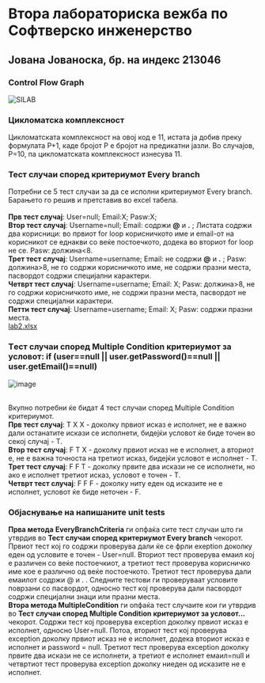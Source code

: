 # Втора лабораториска вежба по Софтверско инженерство
## Јована Јованоска, бр. на индекс 213046
### Control Flow Graph
![SILAB](https://github.com/JovanoskaJovana/SI_2023_lab2_213046/assets/126422782/b3764801-01dd-4861-bbb0-e145ef332b45)


### Цикломатска комплексност
Цикломатската комплексност на овој код е 11, истата ја добив преку формулата Р+1, каде бројот Р е бројот на предикатни јазли. Во случајов, Р=10, па цикломатската комплексност изнесува 11.
### Тест случаи според критериумот Every branch
Потребни се 5 тест случаи за да се исполни критериумот Every branch. Барањето го решив и претставив во excel табела.<br>
<br>
**Прв тест случај**: User=null; Email:X; Pasw:X; <br>
**Втор тест случај**: Username=null; Email: содржи **@** и **.** ; Листата содржи два корисници: во првиот for loop корисничкото име и email-от на корисникот се еднакви со веќе постоечкото, додека во вториот for loop не се. Pasw: должина<8.<br>
**Трет тест случај**: Username=username; Email: не содржи **@** и **.** ;  Pasw: должина>8, не го содржи корисничкото име, не содржи празни места, пасвордот содржи специјални карактери.<br>
**Четврт тест случај**: Username=username; Email: X;  Pasw: должина>8, не го содржи корисничкото име, не содржи празни места, пасвордот не содржи специјални карактери.<br> 
**Петти тест случај**: Username=username; Email: X; Pasw: содржи празни места.<br> 
[lab2.xlsx](https://github.com/JovanoskaJovana/SI_2023_lab2_213046/files/11585397/lab2.xlsx)
### Tест случаи според Multiple Condition критериумот за условот: if (user==null || user.getPassword()==null || user.getEmail()==null)
![image](https://github.com/JovanoskaJovana/SI_2023_lab2_213046/assets/126422782/1cae5d28-dc1d-48de-83d0-6c47e00a56f2)

<br> Вкупно потребни ќе бидат 4 тест случаи според Multiple Condition критериумот.<br>
**Прв тест случај**: Т X X - доколку првиот исказ е исполнет, не е важно дали останатите искази се исполнети, бидејќи условот ќе биде точен во секој случај - Т.
<br>
**Втор тест случај**: F T X - доколку првиот исказ не е исполнет, а вториот е, не е важна точноста на третиот исказ, бидејќи условот е исполнет - Т.
<br>
**Трет тест случај**: F F T - доколку првите два искази не се исполнети, но ако е исполнет третиот исказ, условот е точен - Т.
<br>
**Четврт тест случај**: F F F - доколку ниту еден од исказите не е исполнет, условот ќе биде неточен - F.
### Објаснување на напишаните unit tests
**Прва метода** **EveryBranchCriteria** ги опфаќа сите тест случаи што ги утврдив во **Тест случаи според критериумот Every branch** чекорот. Првиот тест кој го содржи проверува дали ќе се фрли exeption доколку еден од условите е точен - User=null. Вториот тест проверува емаил кој е различен со веќе постоечкиот, а третиот тест проверува корисничко име кое е различно од веќе постоечкото. Третиот тест проверува дали емаилот содржи @ и . . Следните тестови ги проверуваат условите поврзани со пасвордот, односно тест кој проверува дали пасвордот содржи специјални знаци или празни места. <br>
**Втора метода MultipleCondition** ги опфаќа тест случаите кои ги утврдив во  **Тест случаи според Multiple Condition критериумот за условот...** чекорот. Содржи тест кој проверува exception доколку првиот исказ е исполнет, односно User=null. Потоа, вториот тест кој проверува exception доколку првиот исказ не е исполнет, додека вториот исказ е исполнет и password = null. Третиот тест проверува exception доколку првите два искази не се исполнети, а третиот е исполнет емаил=null и четвртиот тест проверува exception доколку ниеден од исказите не е исполнет.
